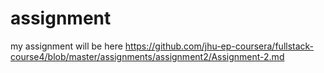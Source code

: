 # assignment
my assignment will be here
 https://github.com/jhu-ep-coursera/fullstack-course4/blob/master/assignments/assignment2/Assignment-2.md
